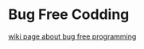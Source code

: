 # Bug Free Codding

[wiki page about bug free programming](https://en.wikibooks.org/wiki/Bug_Free_Programming)
